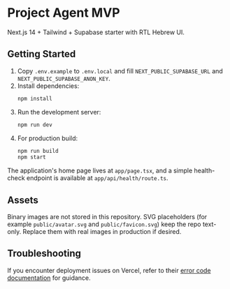 # Project Agent MVP

Next.js 14 + Tailwind + Supabase starter with RTL Hebrew UI.

## Getting Started
1. Copy `.env.example` to `.env.local` and fill `NEXT_PUBLIC_SUPABASE_URL` and `NEXT_PUBLIC_SUPABASE_ANON_KEY`.
2. Install dependencies:
   ```bash
   npm install
   ```
3. Run the development server:
   ```bash
   npm run dev
   ```
4. For production build:
   ```bash
   npm run build
   npm start
   ```

The application's home page lives at `app/page.tsx`, and a simple health-check endpoint is available at `app/api/health/route.ts`.

## Assets
Binary images are not stored in this repository. SVG placeholders (for example `public/avatar.svg` and `public/favicon.svg`) keep the repo text-only. Replace them with real images in production if desired.

## Troubleshooting
If you encounter deployment issues on Vercel, refer to their [error code documentation](https://vercel.com/docs/errors) for guidance.
